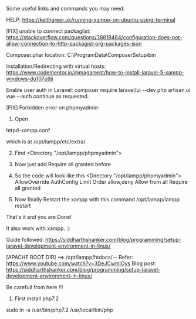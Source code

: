 Some useful links and commands you may need:

HELP: https://keithgreer.uk/running-xampp-on-ubuntu-using-terminal

[FIX] unable to connect packaglist: https://stackoverflow.com/questions/38818464/configuration-does-not-allow-connection-to-http-packagist-org-packages-json   

Composer.phar location: C:\ProgramData\ComposerSetup\bin

Installation/Redirecting with virtual hosts: https://www.codementor.io/@magarrent/how-to-install-laravel-5-xampp-windows-du107u9ji

Enable user auth in Laravel: composer require laravel/ui --dev
	                           php artisan ui vue --auth
	                           continue as requested.
				   
[FIX] Forbidden error on phpmyadmin: 
1) Open

httpd-xampp.conf

which is at /opt/lampp/etc/extra/

2) Find <Directory "/opt/lampp/phpmyadmin">

3) Now just add Require all granted before

4) So the code will look like this
<Directory "/opt/lampp/phpmyadmin">
    AllowOverride AuthConfig Limit
    Order allow,deny
    Allow from all
    Require all granted
</Directory>

5) Now finally Restart the xampp with this command /opt/lampp/lampp restart

That's it and you are Done!

It also work with xampp. :)

Guide followed: https://siddharthshanker.com/blog/programming/setup-laravel-development-environment-in-linux/

[APACHE ROOT DIR] ==> /opt/lampp/htdocs/--
Refer: https://www.youtube.com/watch?v=3DeJCwmlOys
Blog post: https://siddharthshanker.com/blog/programming/setup-laravel-development-environment-in-linux/

Be carefull from here !!!
1. First install php7.2

 sudo ln -s /usr/bin/php7.2 /usr/local/bin/php
	
				   
